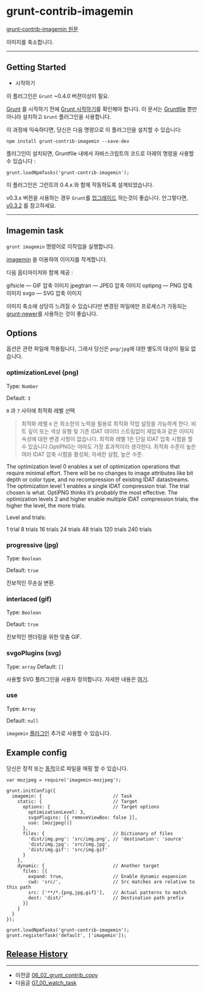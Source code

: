 # grunt-contrib-imagemin

[grunt-contrib-imagemin 원문](https://github.com/gruntjs/grunt-contrib-imagemin)

이미지를 축소합니다.


***



## Getting Started

- 시작하기

이 플러그인은 `Grunt` ~0.4.0 버젼이상이 필요.


[Grunt](http://gruntjs.com/) 를 시작하기 전에 [Grunt 시작하기](http://gruntjs.com/getting-started)를 확인해야 합니다. 
이 문서는 [Gruntfile](http://gruntjs.com/sample-gruntfile) 뿐만 아니라 설치하고 `Grunt` 플러그인을 사용합니다.

이 과정에 익숙하다면, 당신은 다음 명령으로 이 플러그인을 설치할 수 있습니다:

```
npm install grunt-contrib-imagemin --save-dev
```

플러그인이 설치되면, Gruntfile 내에서 자바스크립트의 코드로 아래의 명령을 사용할 수 있습니다 :

```
grunt.loadNpmTasks('grunt-contrib-imagemin');
```

이 플러그인은 그런트의 0.4.x.와 함께 작동하도록 설계되었습니다.

v0.3.x 버젼을 사용하는 경우 `Grunt`를 [업그레이드](http://gruntjs.com/upgrading-from-0.3-to-0.4) 하는것이 좋습니다.
안그렇다면, [v0.3.2](https://github.com/gruntjs/grunt-contrib-less/tree/grunt-0.3-stable) 를 참고하세요.

***


## Imagemin task

`grunt imagemin` 명령어로 이작업을 실행합니다.

[imagemin](https://github.com/kevva/imagemin) 을 이용하여 이미지를 작게합니다.

다음 옵티마이저와 함께 제공 :

gifsicle — GIF 압축 이미지
jpegtran — JPEG 압축 이미지
optipng — PNG 압축 이미지
svgo — SVG 압축 이미지

이미지 축소에 상당히 느려질 수 있습니다만 변경된 파일에만 프로세스가 가동되는 [grunt-newer](https://github.com/tschaub/grunt-newer)를 사용하는 것이 좋습니다.


## Options


옵션은 관련 파일에 적용됩니다, 그래서 당신은 `png/jpg`에 대한 별도의 대상이 필요 없습니다.



### optimizationLevel (png)

Type: `Number`

Default: `3`

`0` 과 `7` 사이에 최적화 레벨 선택

> 최적화 레벨 `0` 은 최소한의 노력을 필용로 최적화 작업 설정을 가능하게 한다. 비트 깊이 또는 색상 유형 및 기존 IDAT 데이터 스트림없이 재압축과 같은 이미지 속성에 대한 변경 사항이 없습니다. 최적화 레벨 1은 단일 IDAT 압축 시험을 할 수 있습니다.OptiPNG는 아마도 가장 효과적이라 생각한다. 최적화 수준이 높은 여러 IDAT 압축 시험을 활성화; 자세한 실험, 높은 수준. 

The optimization level 0 enables a set of optimization operations that require minimal effort. There will be no changes to image attributes like bit depth or color type, and no recompression of existing IDAT datastreams. The optimization level 1 enables a single IDAT compression trial. The trial chosen is what. OptiPNG thinks it’s probably the most effective. The optimization levels 2 and higher enable multiple IDAT compression trials; the higher the level, the more trials.

Level and trials:

1 trial
8 trials
16 trials
24 trials
48 trials
120 trials
240 trials


### progressive (jpg)

Type: `Boolean`

Default: `true`

진보적인 무손실 변환.




### interlaced (gif)

Type: `Boolean`

Default: `true`

진보적인 렌더링을 위한 맞춤 GIF.



### svgoPlugins (svg)

Type: `array`
Default: `[]`


사용할 SVG 플러그인을 사용자 정의합니다. 자세한 내용은 [여기](https://github.com/sindresorhus/grunt-svgmin#available-optionsplugins).




### use

Type: `Array`

Default: `null`

`imagemin` [플러그인](https://npmjs.org/keyword/imageminplugin) 추가로 사용할 수 있습니다.



## Example config

당신은 정적 또는 [동적](http://gruntjs.com/configuring-tasks#building-the-files-object-dynamically)으로 파일을 매핑 할 수 있습니다.

```
var mozjpeg = require('imagemin-mozjpeg');
 
grunt.initConfig({
  imagemin: {                          // Task 
    static: {                          // Target 
      options: {                       // Target options 
        optimizationLevel: 3,
        svgoPlugins: [{ removeViewBox: false }],
        use: [mozjpeg()]
      },
      files: {                         // Dictionary of files 
        'dist/img.png': 'src/img.png', // 'destination': 'source' 
        'dist/img.jpg': 'src/img.jpg',
        'dist/img.gif': 'src/img.gif'
      }
    },
    dynamic: {                         // Another target 
      files: [{
        expand: true,                  // Enable dynamic expansion 
        cwd: 'src/',                   // Src matches are relative to this path 
        src: ['**/*.{png,jpg,gif}'],   // Actual patterns to match 
        dest: 'dist/'                  // Destination path prefix 
      }]
    }
  }
});
 
grunt.loadNpmTasks('grunt-contrib-imagemin');
grunt.registerTask('default', ['imagemin']);
```


## [Release History](https://www.npmjs.com/package/grunt-contrib-imagemin#release-history)





***

- 이전글 [06_02_grunt_contrib_copy](06_02_grunt_contrib_copy.md)
- 다음글 [07_00_watch_task](07_00_watch_task.md)


